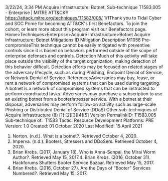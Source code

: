 3/22/24, 3:34 PM Acquire Infrastructure: Botnet, Sub-technique T1583.005 - Enterprise | MITRE ATT&CK®
https://attack.mitre.org/techniques/T1583/005/ 1/1Thank you to Tidal Cyber and SOC Prime for becoming ATT&CK's ﬁrst Benefactors. To join the cohort, or learn more about this program visit our
Benefactors page.
Home>Techniques>Enterprise>Acquire Infrastructure>Botnet
Acquire Infrastructure: Botnet
Mitigations
ID Mitigation Description
M1056 Pre-
compromiseThis technique cannot be easily mitigated with preventive controls since it is based on behaviors performed
outside of the scope of enterprise defenses and controls.
Detection
Much of this activity will take place outside the visibility of the target organization, making detection of this behavior diﬃcult. Detection
efforts may be focused on related stages of the adversary lifecycle, such as during Phishing, Endpoint Denial of Service, or Network Denial
of Service.
ReferencesAdversaries may buy, lease, or rent a network of compromised systems that can be used during targeting. A botnet is a network of
compromised systems that can be instructed to perform coordinated tasks. Adversaries may purchase a subscription to use an existing
botnet from a booter/stresser service. With a botnet at their disposal, adversaries may perform follow-on activity such as large-scale
Phishing or Distributed Denial of Service (DDoS).Other sub-techniques of Acquire Infrastructure (8)
[1]
[2][3][4][5]
Version PermalinkID: T1583.005
Sub-technique of:  T1583
 
Tactic: Resource Development
 
Platforms: PRE
Version: 1.0
Created: 01 October 2020
Last Modiﬁed: 15 April 2021
1. Norton. (n.d.). What is a botnet?. Retrieved October 4, 2020.
2. Imperva. (n.d.). Booters, Stressers and DDoSers. Retrieved
October 4, 2020.
3. Brian Krebs. (2017, January 18). Who is Anna-Senpai, the
Mirai Worm Author?. Retrieved May 15, 2017.4. Brian Krebs. (2016, October 31). Hackforums Shutters Booter
Service Bazaar. Retrieved May 15, 2017.
5. Brian Krebs. (2016, October 27). Are the Days of “Booter”
Services Numbered?. Retrieved May 15, 2017.